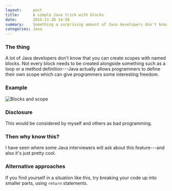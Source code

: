 ```yaml
---
layout:     post
title:      A simple Java trick with blocks
date:       2015-11-28 14:58
summary:    Something a surprising amount of Java developers don't know
categories: Java
---
```


### The thing
A lot of Java developers don't know that you can
create scopes with named blocks. Not every block 
needs to be created alongside something such as a 
loop or a method definition---Java actually allows
programmers to define their own scope which can
give programmers some interesting freedom.

### Example
![Blocks and scope](http://i.imgur.com/eIW8cej.png)

### Disclosure
This would be considered by myself and others
as bad programming.

### Then why know this?
I have seen where some Java interviewers will ask about
this feature---and also it's just pretty cool.

### Alternative approaches
If you find yourself in a situation like this, try
breaking your code up into smaller parts, using 
`return` statements.